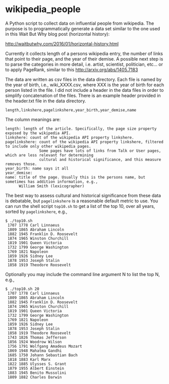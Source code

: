 # wikipedia_people

A Python script to collect data on influential people from wikipedia. The purpose is to programmatically generate a
data set similar to the one used in this Wait But Why blog post (horizontal history):

http://waitbutwhy.com/2016/01/horizontal-history.html

Currently it collects length of a persons wikipedia entry, the number of links that point to their page, and the year of their demise. A possible next step is to parse the categories in more detail, i.e. artist, scientist, politician, etc... or to apply PageRank, similar to this http://arxiv.org/abs/1405.7183

The data are written as csv files in the data directory. Each file is named by the year of birth, i.e.,
wiki_XXXX.csv, where XXX is the year of birth for each person listed in the file. I did not include a header in the data
files in order to simplify
concatenation of the files.
There is an example header provided in the header.txt file in the data directory.

```length,linkshere,pagelinkshere,year_birth,year_demise,name```

The column meanings are:
```
length: length of the article. Specifically, the page size property exposed by the wikipedia API.
linkshere: count of the wikipedia API property linkshere.
pagelinkshere: count of the wikipedia API property linkshere, filtered to include only other wikipedia pages.
               Some pages have lots of links from Talk or User pages, which are less relevant for determining
               cultural and historical significance, and this measure removes those.
year_birth: name says it all
year_demise:
name: title of the page. Usually this is the persons name, but sometimes has addition information, e.g.,
      William Smith (lexicographer)
```

The best way to assess cultural and historical significance from these data is debatable, but ```pagelinkshere``` is a reasonable default metric to use.
You can run the shell script ```top10.sh``` to get a list of the top 10, over all years, sorted by ```pagelinkshere```, e.g.,
```
$ ./top10.sh
 1707 1778 Carl Linnaeus
 1809 1865 Abraham Lincoln
 1882 1945 Franklin D. Roosevelt
 1874 1965 Winston Churchill
 1819 1901 Queen Victoria
 1732 1799 George Washington
 1769 1821 Napoleon
 1859 1926 Sidney Lee
 1878 1953 Joseph Stalin
 1858 1919 Theodore Roosevelt
```

Optionally you may include the command line argument N to list the top N, e.g.,

```
$ ./top10.sh 20
 1707 1778 Carl Linnaeus
 1809 1865 Abraham Lincoln
 1882 1945 Franklin D. Roosevelt
 1874 1965 Winston Churchill
 1819 1901 Queen Victoria
 1732 1799 George Washington
 1769 1821 Napoleon
 1859 1926 Sidney Lee
 1878 1953 Joseph Stalin
 1858 1919 Theodore Roosevelt
 1743 1826 Thomas Jefferson
 1856 1924 Woodrow Wilson
 1756 1791 Wolfgang Amadeus Mozart
 1869 1948 Mahatma Gandhi
 1685 1750 Johann Sebastian Bach
 1818 1883 Karl Marx
 1822 1885 Ulysses S. Grant
 1879 1955 Albert Einstein
 1883 1945 Benito Mussolini
 1809 1882 Charles Darwin
```

